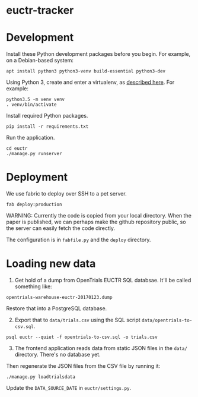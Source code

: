 # euctr-tracker

Development
===========

Install these Python development packages before you begin. For
example, on a Debian-based system:

```
apt install python3 python3-venv build-essential python3-dev
```

Using Python 3, create and enter a virtualenv, as [described
here](https://docs.djangoproject.com/en/1.10/intro/contributing/).
For example:

```
python3.5 -m venv venv
. venv/bin/activate
```

Install required Python packages.

```
pip install -r requirements.txt
```

Run the application.

```
cd euctr
./manage.py runserver
```

Deployment
==========

We use fabric to deploy over SSH to a pet server. 

```
fab deploy:production
```

WARNING: Currently the code is copied from your local directory.
When the paper is published, we can perhaps make the github 
repository public, so the server can easily fetch the code 
directly.

The configuration is in `fabfile.py` and the `deploy` directory.


Loading new data
================

1. Get hold of a dump from OpenTrials EUCTR SQL databsae. 
It'll be called something like:

```
opentrials-warehouse-euctr-20170123.dump
```

Restore that into a PostgreSQL database.

2. Export that to `data/trials.csv` using the SQL script
`data/opentrials-to-csv.sql`.

```
psql euctr --quiet -f opentrials-to-csv.sql -o trials.csv
```

3. The frontend application reads data from static JSON files 
in the `data/` directory. There's no database yet.

Then regenerate the JSON files from the CSV file by running it:

```
./manage.py loadtrialsdata
```

Update the `DATA_SOURCE_DATE` in `euctr/settings.py`.





